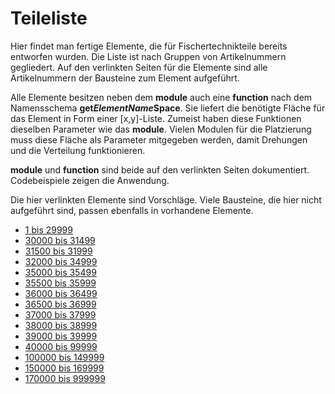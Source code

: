 # Teileliste

Hier findet man fertige Elemente, die für Fischertechnikteile bereits entworfen wurden. Die Liste ist nach Gruppen von Artikelnummern gegliedert. Auf den verlinkten Seiten für die Elemente sind alle Artikelnummern der Bausteine zum Element aufgeführt.

Alle Elemente besitzen neben dem __module__ auch eine __function__ nach dem Namensschema __get*ElementName*Space__. Sie liefert die benötigte Fläche für das Element in Form einer \[x,y]-Liste. Zumeist haben diese Funktionen dieselben Parameter wie das __module__. Vielen Modulen für die Platzierung muss diese Fläche als Parameter mitgegeben werden, damit Drehungen und die Verteilung funktionieren.

__module__ und __function__ sind beide auf den verlinkten Seiten dokumentiert. Codebeispiele zeigen die Anwendung.

Die hier verlinkten Elemente sind Vorschläge. Viele Bausteine, die hier nicht aufgeführt sind, passen ebenfalls in vorhandene Elemente.

- [1 bis 29999](Parts_1_to_29999.md)
- [30000 bis 31499](Parts_30000_to_31499.md)
- [31500 bis 31999](Parts_31500_to_31999.md)
- [32000 bis 34999](Parts_32000_to_34999.md)
- [35000 bis 35499](Parts_35000_to_35499.md)
- [35500 bis 35999](Parts_35500_to_35999.md)
- [36000 bis 36499](Parts_36000_to_36499.md)
- [36500 bis 36999](Parts_36500_to_36999.md)
- [37000 bis 37999](Parts_37000_to_37999.md)
- [38000 bis 38999](Parts_38000_to_38999.md)
- [39000 bis 39999](Parts_39000_to_39999.md)
- [40000 bis 99999](Parts_40000_to_99999.md)
- [100000 bis 149999](Parts_100000_to_149999.md)
- [150000 bis 169999](Parts_150000_to_169999.md)
- [170000 bis 999999](Parts_170000_to_999999.md)
